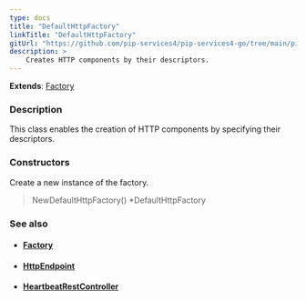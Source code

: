 ```yaml
---
type: docs
title: "DefaultHttpFactory"
linkTitle: "DefaultHttpFactory"
gitUrl: "https://github.com/pip-services4/pip-services4-go/tree/main/pip-services4-http-go"
description: >
    Creates HTTP components by their descriptors.
---
```


**Extends**: [Factory](../../../components/build/factory)

### Description

This class enables the creation of HTTP components by specifying their descriptors.

### Constructors
Create a new instance of the factory.

> NewDefaultHttpFactory() *DefaultHttpFactory


### See also
- #### [Factory](../../../components/build/factory)
- #### [HttpEndpoint](../../controllers/http_endpoint)
- #### [HeartbeatRestController](../../controllers/heartbeat_rest_controller)

